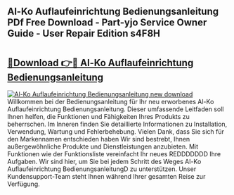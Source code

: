 ## Al-Ko Auflaufeinrichtung Bedienungsanleitung PDf Free Download - Part-yjo Service Owner Guide - User Repair Edition s4F8H

# <h2><a href="http://df14pwg.blite.top/?on=Al-Ko+Auflaufeinrichtung+Bedienungsanleitung">🔗Download 👉🔴 Al-Ko Auflaufeinrichtung Bedienungsanleitung</a></h2>

[![Al-Ko Auflaufeinrichtung Bedienungsanleitung new download](https://i.imgur.com/lujVjoI.png)](http://df14pwg.blite.top/?on=Al-Ko+Auflaufeinrichtung+Bedienungsanleitung)
Willkommen bei der Bedienungsanleitung für Ihr neu erworbenes Al-Ko Auflaufeinrichtung Bedienungsanleitung. Dieser umfassende Leitfaden soll Ihnen helfen, die Funktionen und Fähigkeiten Ihres Produkts zu beherrschen. Im Inneren finden Sie detaillierte Informationen zu Installation, Verwendung, Wartung und Fehlerbehebung. Vielen Dank, dass Sie sich für den Markennamen entschieden haben Wir sind bestrebt, Ihnen außergewöhnliche Produkte und Dienstleistungen anzubieten. Mit Funktionen wie der Funktionsliste vereinfacht Ihr neues REDDDDDDD Ihre Aufgaben. Wir sind hier, um Sie bei jedem Schritt des Weges Al-Ko Auflaufeinrichtung BedienungsanleitungD zu unterstützen. Unser Kundensupport-Team steht Ihnen während Ihrer gesamten Reise zur Verfügung.
